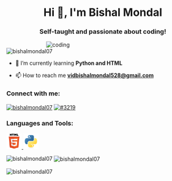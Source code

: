 <h1 align="center">Hi 👋, I'm Bishal Mondal</h1>
<h3 align="center">Self-taught and passionate about coding!</h3>
<img align="right"alt="coding"width="400"src="https://camo.githubusercontent.com/cae12fddd9d6982901d82580bdf321d81fb299141098ca1c2d4891870827bf17/68747470733a2f2f6d69726f2e6d656469756d2e636f6d2f6d61782f313336302f302a37513379765349765f7430696f4a2d5a2e676966"

<p align="left"> <img src="https://komarev.com/ghpvc/?username=bishalmondal07&label=Profile%20views&color=0e75b6&style=flat" alt="bishalmondal07" /> </p>


- 🌱 I’m currently learning **Python and HTML**

- 📫 How to reach me **vidbishalmondal528@gmail.com**

<h3 align="left">Connect with me:</h3>
<p align="left">
<a href="https://stackoverflow.com/users/bishalmondal" target="blank"><img align="center" src="https://raw.githubusercontent.com/rahuldkjain/github-profile-readme-generator/master/src/images/icons/Social/stack-overflow.svg" alt="bishalmondal07" height="30" width="40" /></a>
<a href="https://discord.gg/#3219" target="blank"><img align="center" src="https://raw.githubusercontent.com/rahuldkjain/github-profile-readme-generator/master/src/images/icons/Social/discord.svg" alt="#3219" height="30" width="40" /></a>
</p>

<h3 align="left">Languages and Tools:</h3>
<p align="left"> <a href="https://www.w3.org/html/" target="_blank" rel="noreferrer"> <img src="https://raw.githubusercontent.com/devicons/devicon/master/icons/html5/html5-original-wordmark.svg" alt="html5" width="40" height="40"/> </a> <a href="https://www.python.org" target="_blank" rel="noreferrer"> <img src="https://raw.githubusercontent.com/devicons/devicon/master/icons/python/python-original.svg" alt="python" width="40" height="40"/> </a> </p>

<p><img align="left" src="https://github-readme-stats.vercel.app/api/top-langs?username=bishalmondal07&show_icons=true&locale=en&layout=compact" alt="bishalmondal07" /></p>

<p>&nbsp;<img align="center" src="https://github-readme-stats.vercel.app/api?username=bishalmondal07&show_icons=true&locale=en" alt="bishalmondal07" /></p>

<p><img align="center" src="https://github-readme-streak-stats.herokuapp.com/?user=bishalmondal07&" alt="bishalmondal07" /></p>
